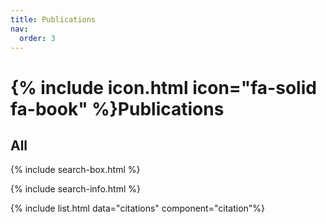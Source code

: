 ```yaml
---
title: Publications
nav:
  order: 3
---
```

# {% include icon.html icon="fa-solid fa-book" %}Publications


## All

{% include search-box.html %}

{% include search-info.html %}

{% include list.html data="citations" component="citation"%}
